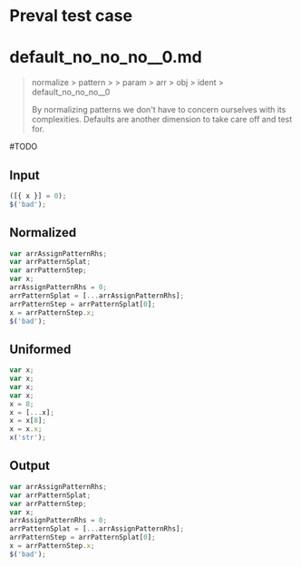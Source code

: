 # Preval test case

# default_no_no_no__0.md

> normalize > pattern >  > param > arr > obj > ident > default_no_no_no__0
>
> By normalizing patterns we don't have to concern ourselves with its complexities. Defaults are another dimension to take care off and test for.

#TODO

## Input

`````js filename=intro
([{ x }] = 0);
$('bad');
`````

## Normalized

`````js filename=intro
var arrAssignPatternRhs;
var arrPatternSplat;
var arrPatternStep;
var x;
arrAssignPatternRhs = 0;
arrPatternSplat = [...arrAssignPatternRhs];
arrPatternStep = arrPatternSplat[0];
x = arrPatternStep.x;
$('bad');
`````

## Uniformed

`````js filename=intro
var x;
var x;
var x;
var x;
x = 8;
x = [...x];
x = x[8];
x = x.x;
x('str');
`````

## Output

`````js filename=intro
var arrAssignPatternRhs;
var arrPatternSplat;
var arrPatternStep;
var x;
arrAssignPatternRhs = 0;
arrPatternSplat = [...arrAssignPatternRhs];
arrPatternStep = arrPatternSplat[0];
x = arrPatternStep.x;
$('bad');
`````
